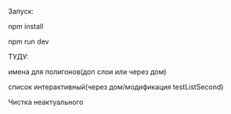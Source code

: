 
Запуск:

npm install


npm run dev


ТУДУ:


имена для полигонов(доп слои или через дом)


список интерактивный(через дом/модификация testListSecond)


Чистка неактуального